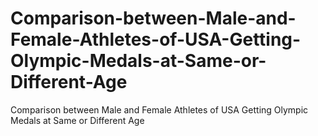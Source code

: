 # Comparison-between-Male-and-Female-Athletes-of-USA-Getting-Olympic-Medals-at-Same-or-Different-Age
Comparison between Male and Female Athletes of USA Getting Olympic Medals at Same or Different Age
